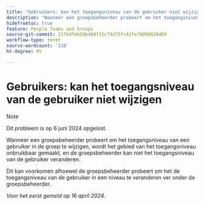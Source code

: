 ```yaml
---
title: "Gebruikers: kan het toegangsniveau van de gebruiker niet wijzigen"
description: "Wanneer een groepsbeheerder probeert om het toegangsniveau van een gebruiker in de groep te wijzigen, wordt het gebied van het toegangsniveau onbruikbaar gemaakt, en de groepsbeheerder kan niet het toegangsniveau van de gebruiker veranderen."
hidefromtoc: true
feature: People Teams and Groups
source-git-commit: 21fbdfeb58b40df15c74d75fc43fe78096828d84
workflow-type: tm+mt
source-wordcount: '110'
ht-degree: 0%

---
```



# Gebruikers: kan het toegangsniveau van de gebruiker niet wijzigen

>[!NOTE]
>
>Dit probleem is op 6 juni 2024 opgelost.

Wanneer een groepsbeheerder probeert om het toegangsniveau van een gebruiker in de groep te wijzigen, wordt het gebied van het toegangsniveau onbruikbaar gemaakt, en de groepsbeheerder kan niet het toegangsniveau van de gebruiker veranderen.

Dit kan voorkomen alhoewel de groepsbeheerder probeert om het de toegangsniveau van de gebruiker in een niveau te veranderen ver onder de groepsbeheerder.

_Voor het eerst gemeld op 16 april 2024._

